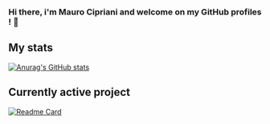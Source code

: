 ### Hi there, i'm Mauro Cipriani and welcome on my GitHub profiles ! 👋

## My stats
[![Anurag's GitHub stats](https://github-readme-stats.vercel.app/api?username=Martos&show_icons=true&theme=dracula)](https://github.com/anuraghazra/github-readme-stats)

## Currently active project
[![Readme Card](https://github-readme-stats.vercel.app/api/pin/?username=Martos&repo=CampaignEnhanced-COD5&theme=dracula)](https://github.com/anuraghazra/github-readme-stats)

